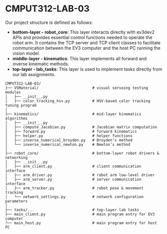 # CMPUT312-LAB-03
Our project structure is defined as follows:
- **bottom-layer - robot_core**: This layer interacts directly with ev3dev2 APIs and provides essential control functions needed to operate the robot arm. It contains the TCP server and TCP client classes to facilitate communication between the EV3 computer and the host PC running the vision model.
- **middle-layer - kinematics**: This layer implements all forward and inverse kinematic methods.
- **top-layer - lab_tasks**: This layer is used to implement tasks directly from our lab assignments.

```
CMPUT312-LAB-03/
├── VSMaterial/                        # visual servoing testing modules 
│   ├── __init__.py
│   ├── color_tracking_hsv.py          # HSV-based color tracking tuning program
│
├── kinematics/                        # mid-layer kinematics algorithms
│   ├── __init__.py
│   ├── compute_Jacobian.py            # Jacobian matrix computation
│   ├── forward.py                     # forward kinematics
│   ├── helper.py                      # helper functions
│   ├── inverse_numerical_broyden.py   # Broyden’s method
│   └── inverse_numerical_newton.py    # Newton’s method
│
├── robot_core/                        # bottom-layer robot drivers & networking
│   ├── __init__.py
│   ├── arm_client.py                  # client communication interface
│   ├── arm_driver.py                  # robot arm low-level driver
│   ├── arm_server.py                  # server communication interface
│   ├── arm_tracker.py                 # robot pose & movement tracking
│   └── network_settings.py            # network configuration parameters
│
├── tasks/...                          # top-layer lab tasks
├── main_client.py                     # main program entry for EV3 computer
└── main_host.py                       # main program entry for host PC
```